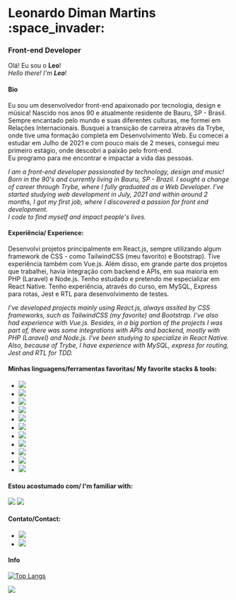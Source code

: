<h1>Leonardo Diman Martins :space_invader:</h1> 
<h3>Front-end Developer</strong></h3>

Olá! Eu sou o <strong>Leo</strong>! <br>
*Hello there! I'm <strong>Leo</strong>*!

<h4>Bio</h4>

<p>Eu sou um desenvolvedor front-end apaixonado por tecnologia, design e música! Nascido nos anos 90 e atualmente residente de Bauru, SP - Brasil. Sempre encantado pelo mundo e suas diferentes culturas, me formei em Relações Internacionais. Busquei a transição de carreira através da Trybe, onde tive uma formação completa em Desenvolvimento Web. Eu comecei a estudar em Julho de 2021 e com pouco mais de 2 meses, consegui meu primeiro estágio, onde descobri a paixão pelo front-end.
<br>
Eu programo para me encontrar e impactar a vida das pessoas.</p>

*I am a front-end developer passionated by technology, design and music! Born in the 90's and currently living in Bauru, SP - Brazil. I sought a change of career through Trybe, where I fully graduated as a Web Developer. I've started studying web development in July, 2021 and within around 2 months, I got my first job, where I discovered a passion for front end development.
<br>
I code to find myself and impact people's lives.*

<h4>Experiência/ Experience:</h4>

<p>Desenvolvi projetos principalmente em React.js, sempre utilizando algum framework de CSS - como TailwindCSS (meu favorito) e Bootstrap). Tive experiência também com Vue.js. Além disso, em grande parte dos projetos que trabalhei, havia integração com backend e APIs, em sua maioria em PHP (Laravel) e Node.js. Tenho estudado e pretendo me especializar em React Native. Tenho experiência, através do curso, em MySQL, Express para rotas, Jest e RTL para desenvolvimento de testes.</p>

*I've developed projects mainly using React.js, always assited by CSS frameworks, such as TailwindCSS (my favorite) and Bootstrap. I've also had experience with Vue.js. Besides, in a big portion of the projects I was part of, there was some integrations with APIs and backend, mostly with PHP (Laravel) and Node.js. I've been studying to specialize in React Native. Also, because of Trybe, I have experience with MySQL, express for routing, Jest and RTL for TDD.*

<h4>Minhas linguagens/ferramentas favoritas/ My favorite stacks & tools:</h4>

* <img src="https://img.shields.io/badge/React.js-61DAFB?logo=react&logoColor=black&style=flat" />
* <img src="https://img.shields.io/badge/React Router-CA4245?logo=reactrouter&logoColor=white&style=flat" />
* <img src="https://img.shields.io/badge/Testing Library-E33332?logo=testinglibrary&logoColor=white&style=flat" />
* <img src="https://img.shields.io/badge/Docker-2496ED?logo=docker&logoColor=white&style=flat" />
* <img src="https://img.shields.io/badge/Vue.js-4FC08D?logo=vue.js&logoColor=white&style=flat" />
* <img src="https://img.shields.io/badge/Node.js-339933?logo=node.js&logoColor=white&style=flat" />
* <img src="https://img.shields.io/badge/TailwindCSS-06B6D4?logo=tailwindcss&logoColor=white&style=flat" />
* <img src="https://img.shields.io/badge/BootstrapCSS-7952B3?logo=bootstrap&logoColor=white&style=flat" />
* <img src="https://img.shields.io/badge/JavaScript-F7DF1E?logo=javascript&logoColor=black&style=flat" />
* <img src="https://img.shields.io/badge/MySQL-4479A1?logo=mysql&logoColor=white&style=flat" />
* <img src="https://img.shields.io/badge/React Native-61DAFB?logo=react&logoColor=black&style=flat" />

<h4>Estou acostumado com/ I'm familiar with:</h4>

<img src="https://img.shields.io/badge/Windows-0078D6?logo=windows&logoColor=white&style=flat" />
<img src="https://img.shields.io/badge/Linux-FCC624?logo=linux&logoColor=black&style=flat" />

<h4>Contato/Contact:</h4>

* <a href="https://www.linkedin.com/in/leonardodiman/" target="_blank"><img src="https://img.shields.io/badge/Linkedin-0A66C2?logo=linkedin&logoColor=white&style=flat" /></a>
* <a href="mailto:leonardo.diman@gmail.com" target="_blank"><img src="https://img.shields.io/badge/Gmail-EA4335?logo=gmail&logoColor=white&style=flat" /></a>

<h4>Info</h4>

[![Top Langs](https://github-readme-stats.vercel.app/api/top-langs/?username=leodiman182)](https://github.com/anuraghazra/github-readme-stats)

<img src="https://github-readme-stats.vercel.app/api?username=leodiman182&count_private=true&theme=radical&show_icons=true" />

